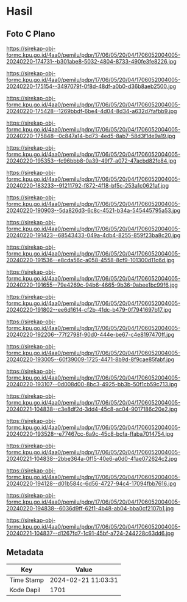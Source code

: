# Hasil

## Foto C Plano

https://sirekap-obj-formc.kpu.go.id/4aa0/pemilu/pdpr/17/06/05/20/04/1706052004005-20240220-174731--b301abe8-5032-4804-8733-490fe3fe8226.jpg

https://sirekap-obj-formc.kpu.go.id/4aa0/pemilu/pdpr/17/06/05/20/04/1706052004005-20240220-175154--3497079f-0f8d-48df-a0b0-d36b8aeb2500.jpg

https://sirekap-obj-formc.kpu.go.id/4aa0/pemilu/pdpr/17/06/05/20/04/1706052004005-20240220-175428--1269bbdf-6be4-4d04-8d34-a632d7fafbb9.jpg

https://sirekap-obj-formc.kpu.go.id/4aa0/pemilu/pdpr/17/06/05/20/04/1706052004005-20240220-175848--0c847a14-bd73-4ed5-8ab7-58d3f1de9a19.jpg

https://sirekap-obj-formc.kpu.go.id/4aa0/pemilu/pdpr/17/06/05/20/04/1706052004005-20240220-195353--fc96bbb8-0a39-49f7-a072-47acbd82fe84.jpg

https://sirekap-obj-formc.kpu.go.id/4aa0/pemilu/pdpr/17/06/05/20/04/1706052004005-20240220-183233--91211792-f872-4f18-bf5c-253a1c0621af.jpg

https://sirekap-obj-formc.kpu.go.id/4aa0/pemilu/pdpr/17/06/05/20/04/1706052004005-20240220-190903--5da826d3-6c8c-4521-b34a-545445795a53.jpg

https://sirekap-obj-formc.kpu.go.id/4aa0/pemilu/pdpr/17/06/05/20/04/1706052004005-20240220-191423--68543433-049a-4db4-8255-859f23ba8c20.jpg

https://sirekap-obj-formc.kpu.go.id/4aa0/pemilu/pdpr/17/06/05/20/04/1706052004005-20240220-191536--e8cda56c-a058-4558-8cf9-101300d11c6d.jpg

https://sirekap-obj-formc.kpu.go.id/4aa0/pemilu/pdpr/17/06/05/20/04/1706052004005-20240220-191655--79e4269c-94b6-4665-9b36-0abee1bc99f6.jpg

https://sirekap-obj-formc.kpu.go.id/4aa0/pemilu/pdpr/17/06/05/20/04/1706052004005-20240220-191802--ee6d1614-cf2b-41dc-b479-0f7941697b17.jpg

https://sirekap-obj-formc.kpu.go.id/4aa0/pemilu/pdpr/17/06/05/20/04/1706052004005-20240220-192206--77f2798f-90d0-444e-be67-c4e8197470ff.jpg

https://sirekap-obj-formc.kpu.go.id/4aa0/pemilu/pdpr/17/06/05/20/04/1706052004005-20240220-193005--60f39009-1725-4471-8b9d-8f9cae85fabf.jpg

https://sirekap-obj-formc.kpu.go.id/4aa0/pemilu/pdpr/17/06/05/20/04/1706052004005-20240220-193107--0d008d00-8bc3-4925-bb3b-50f1cb59c713.jpg

https://sirekap-obj-formc.kpu.go.id/4aa0/pemilu/pdpr/17/06/05/20/04/1706052004005-20240221-104838--c3e8df2d-3dd4-45c8-ac04-9017186c20e2.jpg

https://sirekap-obj-formc.kpu.go.id/4aa0/pemilu/pdpr/17/06/05/20/04/1706052004005-20240220-193528--e77467cc-6a9c-45c8-bcfa-ffaba7014754.jpg

https://sirekap-obj-formc.kpu.go.id/4aa0/pemilu/pdpr/17/06/05/20/04/1706052004005-20240221-104838--2bbe364a-0f15-40e6-a0d0-41ae072624c2.jpg

https://sirekap-obj-formc.kpu.go.id/4aa0/pemilu/pdpr/17/06/05/20/04/1706052004005-20240220-194128--d01b584c-6d56-4727-94c4-17094fbb7616.jpg

https://sirekap-obj-formc.kpu.go.id/4aa0/pemilu/pdpr/17/06/05/20/04/1706052004005-20240220-194838--6036d9ff-62f1-4b48-ab04-bba0cf2107b1.jpg

https://sirekap-obj-formc.kpu.go.id/4aa0/pemilu/pdpr/17/06/05/20/04/1706052004005-20240221-104837--d1267fd7-1c91-45bf-a724-244228c63dd6.jpg


## Metadata

| Key        | Value               |
| ---------- | ------------------- |
| Time Stamp | 2024-02-21 11:03:31 |
| Kode Dapil | 1701                |



